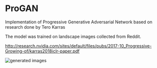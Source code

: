# ProGAN

Implementation of Progressive Generative Adversarial Network based on research done by Tero Karras


The model was trained on landscape images collected from Reddit.

http://research.nvidia.com/sites/default/files/pubs/2017-10_Progressive-Growing-of/karras2018iclr-paper.pdf

![generated images](https://github.com/perplexingpegasus/ProGAN/blob/master/example_images.png?raw=true)
